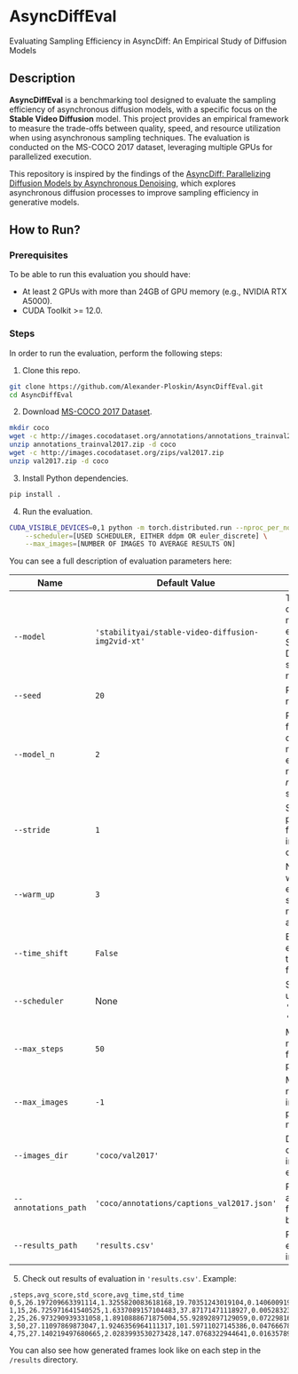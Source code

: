 # AsyncDiffEval
Evaluating Sampling Efficiency in AsyncDiff: An Empirical Study of Diffusion Models

## Description
**AsyncDiffEval** is a benchmarking tool designed to evaluate the sampling efficiency of asynchronous diffusion models, with a specific focus on the **Stable Video Diffusion** model. This project provides an empirical framework to measure the trade-offs between quality, speed, and resource utilization when using asynchronous sampling techniques. The evaluation is conducted on the MS-COCO 2017 dataset, leveraging multiple GPUs for parallelized execution. 

This repository is inspired by the findings of the [AsyncDiff: Parallelizing Diffusion Models by Asynchronous Denoising](https://arxiv.org/abs/2406.06911), which explores asynchronous diffusion processes to improve sampling efficiency in generative models.

## How to Run?

### Prerequisites
To be able to run this evaluation you should have:
- At least 2 GPUs with more than 24GB of GPU memory (e.g., NVIDIA RTX A5000).
- CUDA Toolkit >= 12.0.

### Steps
In order to run the evaluation, perform the following steps:

1. Clone this repo.
```bash
git clone https://github.com/Alexander-Ploskin/AsyncDiffEval.git
cd AsyncDiffEval
```

2. Download [MS-COCO 2017 Dataset](https://www.kaggle.com/datasets/awsaf49/coco-2017-dataset).
```bash
mkdir coco
wget -c http://images.cocodataset.org/annotations/annotations_trainval2017.zip
unzip annotations_trainval2017.zip -d coco
wget -c http://images.cocodataset.org/zips/val2017.zip
unzip val2017.zip -d coco
```

3. Install Python dependencies.
```bash
pip install .
```

4. Run the evaluation.
```bash
CUDA_VISIBLE_DEVICES=0,1 python -m torch.distributed.run --nproc_per_node=2 --run-path eval/eval_svd.py \
    --scheduler=[USED SCHEDULER, EITHER ddpm OR euler_discrete] \
    --max_images=[NUMBER OF IMAGES TO AVERAGE RESULTS ON]
```

You can see a full description of evaluation parameters here:

| **Name**           | **Default Value**                                           | **Description**                                                                 |
|---------------------|------------------------------------------------------------|---------------------------------------------------------------------------------|
| `--model`          | `'stabilityai/stable-video-diffusion-img2vid-xt'`           | The name or path of the diffusion model to be evaluated. Only Stable Video Diffusion is supported for now.                        |
| `--seed`           | `20`                                                       | Random seed for reproducibility.                                               |
| `--model_n`        | `2`                                                        | Parallelization factor, number of devices on which model will be executed. For now only *model_n=2,3,4* is supported.                                    |
| `--stride`         | `1`                                                        | Stride value for processing frames or images. Either 1 or 2.                                   |
| `--warm_up`        | `3`                                                        | Number of warm-up steps executed in synchronous mode before asynchronous.                          |
| `--time_shift`     | `False`                                                    | Boolean flag to enable or disable time-shift functionality.                     |
| `--scheduler`      | None                                                       | Scheduler type to use, with choices: `'ddpm'`, `'euler_discrete'`.              |
| `--max_steps`      | `50`                                                       | Maximum number of steps for the diffusion process.                              |
| `--max_images`     | `-1`                                                       | Maximum number of images to process (-1 means no limit).                        |
| `--images_dir`     | `'coco/val2017'`                                           | Directory containing input images for evaluation.                               |
| `--annotations_path`| `'coco/annotations/captions_val2017.json'`                 | Path to the annotations file for the dataset being evaluated.                   |
| `--results_path`   | `'results.csv'`                                            | Path to save the evaluation results in CSV format.                              |

5. Check out results of evaluation in `'results.csv'`. Example:
```csv
,steps,avg_score,std_score,avg_time,std_time
0,5,26.197209663391114,1.3255820083618168,19.70351243019104,0.14060091972351074
1,15,26.725971641540525,1.6337089157104483,37.87171471118927,0.005283236503601074
2,25,26.973290939331058,1.8910888671875004,55.92892897129059,0.07229816913604736
3,50,27.11097869873047,1.9246356964111317,101.59711027145386,0.04766678810119629
4,75,27.140219497680665,2.0283993530273428,147.0768322944641,0.016357898712158203

```

You can also see how generated frames look like on each step in the `/results` directory.